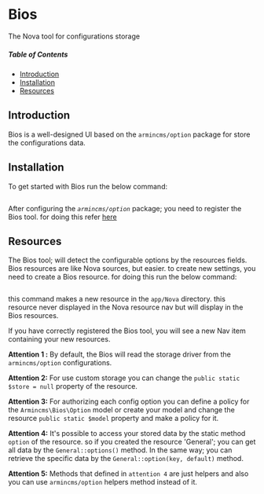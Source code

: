 # Bios
The Nova tool for configurations storage

##### Table of Contents   

* [Introduction](#introduction)      
* [Installation](#installation)      
* [Resources](#resources)              



## Introduction
Bios is a well-designed UI based on the `armincms/option` package for store the configurations data.

## Installation

To get started with Bios run the below command:

```    composer require armincms/bios
```

After configuring the *`armincms/option`* package; you need to register the Bios tool. 
for doing this refer [here](https://nova.laravel.com/docs/2.0/customization/tools.html#registering-tools)

## Resources

The Bios tool; will detect the configurable options by the resources fields. 
Bios resources are like Nova sources, but easier. to create new settings, you need to create a Bios resource. for doing this run the below command:

```    php artisan bios resource
```

this command makes a new resource in the `app/Nova` directory. this resource never displayed in the Nova resource nav but will display in the Bios resources.

If you have correctly registered the Bios tool, you will see a new Nav item containing your new resources.

**Attention 1 :** 
    By default, the Bios will read the storage driver from the `armincms/option` configurations.

**Attention 2:** 
    For use custom storage you can change the `public static $store = null`  property of the resource.

**Attention 3:** 
    For authorizing each config option you can define a policy for the `Armincms\Bios\Option`  model or create your model and change the resource `public static $model` property  and make a policy for it.

**Attention 4:**
    It's possible to access your stored data by the static method `option` of the resource.
    so if you created the resource 'General'; you can get all data by the `General::options()` method. 
    In the same way; you can retrieve the specific data by the `General::option(key, default)` method.

**Attention 5:**
    Methods that defined in `attention 4` are just helpers and also you can use 
    `armincms/option` helpers method instead of it.  


 